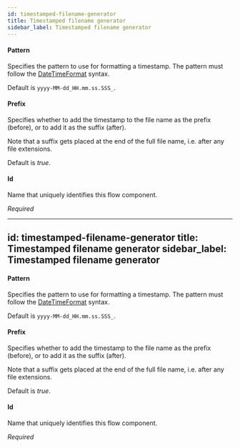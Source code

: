 ```yaml
---
id: timestamped-filename-generator
title: Timestamped filename generator
sidebar_label: Timestamped filename generator
---
```

#### Pattern
Specifies the pattern to use for formatting a timestamp. The pattern must follow the <a href="http://joda-time.sourceforge.net/api-release/org/joda/time/format/DateTimeFormat.html" target="_blank">DateTimeFormat</a> syntax.

Default is <code>yyyy-MM-dd_HH.mm.ss.SSS_</code>.

#### Prefix
Specifies whether to add the timestamp to the file name as the prefix (before), or to add it as the suffix (after).

Note that a suffix gets placed at the end of the full file name, i.e. after any file extensions.

Default is <i>true</i>.

#### Id
Name that uniquely identifies this flow component.

<i>Required</i>

---
id: timestamped-filename-generator
title: Timestamped filename generator
sidebar_label: Timestamped filename generator
---
#### Pattern
Specifies the pattern to use for formatting a timestamp. The pattern must follow the <a href="http://joda-time.sourceforge.net/api-release/org/joda/time/format/DateTimeFormat.html" target="_blank">DateTimeFormat</a> syntax.

Default is <code>yyyy-MM-dd_HH.mm.ss.SSS_</code>.

#### Prefix
Specifies whether to add the timestamp to the file name as the prefix (before), or to add it as the suffix (after).

Note that a suffix gets placed at the end of the full file name, i.e. after any file extensions.

Default is <i>true</i>.

#### Id
Name that uniquely identifies this flow component.

<i>Required</i>

